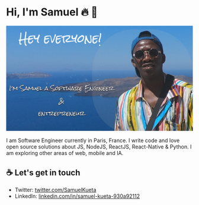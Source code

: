 # Hi, I'm Samuel :fire: :black_heart:

![Kemit avatar](photo-github.png)

I am Software Engineer currently in Paris, France. I write code and love open source solutions about JS, NodeJS, ReactJS, React-Native & Python. I am exploring other areas of web, mobile and IA.

## :coffee: Let's get in touch
- Twitter: [twitter.com/SamuelKueta](https://twitter.com/SamuelKueta)
- LinkedIn: [linkedin.com/in/samuel-kueta-930a92112](www.linkedin.com/in/samuel-kueta-930a92112)
